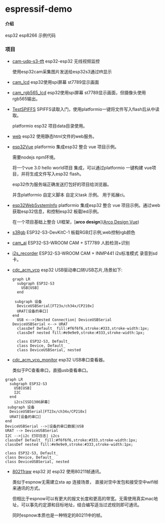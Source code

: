 # espressif-demo

#### 介绍
esp32 esp8266 示例代码



### 项目

* [cam-udp-s3-tft](./cam-udp-s3-tft)  esp32-esp32 无线视频监控

  使用esp32cam采集图片发送给esp32s3通过tft显示

* [cam_lcd](./cam_lcd)  esp32使用spi屏幕 st7789显示画面

* [cam_rgb565_lcd](./cam_lcd)  esp32使用spi屏幕 st7789显示画面，但摄像头使用rgb565输出。

* [TestSPIFFS](./TestSPIFFS) SPIFFS读取入门，使用platformio一键将文件写入flash后从中读取。

  platformio esp32 项目data目录使用。 

* [web](./web)  esp32 使用静态html文件的web服务。

* [esp32Vue](./esp32Vue) platformio 集成esp32 整合 vue 项目示例。

  需要nodejs npm环境。

  将一个vue 3.0 hello world项目 集成，可以通过platformio 一键构建 vue项目，并将生成文件写入esp32 flash。

  esp32作为服务端正确发送打包好的项目给浏览器。

  并含platformio 自定义脚本 自定义task 示例。 用于拓展ci。
  
* [esp32WebSystemInfo](./esp32WebSystemInfo) platformio 集成esp32 整合 vue 项目示例。通过web获取esp32信息，和控制esp32 板载led示例。

  在一个项目基础上整合 UI框架，[**arco design**]([Arco Design Vue](https://arco.design/vue/docs/start))

* [s3Rgb](./s3Rgb) ESP32-S3-DevKitC-1 板载RGB灯示例,web控制rgb颜色

* [cam_ai](./cam_ai) ESP32-S3-WROOM CAM + ST7789 人脸检测+识别

* [i2s_recorder](./i2s_recorder) ESP32-S3-WROOM CAM +  INMP441 i2s标准模式 录音到sd卡。

* [cdc_acm_vcp](./cdc_acm_vcp) esp32 USB驱动串口转USB芯片,场景如下:

  ```mermaid
  graph LR
    subgraph ESP32-S3
      USB[USB]
    end
  
   subgraph 设备
    DeviceUSBSerial[FT23x/ch34x/CP210x]
    URAT[设备的串口]
  end
    USB <-->|Nested Connection| DeviceUSBSerial
  DeviceUSBSerial <--> URAT
    classDef Default_ fill:#f6f6f6,stroke:#333,stroke-width:1px;
    classDef nested fill:#e9e9e9,stroke:#333,stroke-width:1px;
  
    class ESP32-S3, Default_
    class Device, Default_
    class DeviceUSBSerial, nested
  
  ```

  

* [cdc_acm_vcp_monitor](./cdc_acm_vcp_monitor) esp32 USB串口查看器。

  类似于PC查看串口，直插usb查看串口。

```mermaid
graph LR
  subgraph ESP32-S3
    USB[USB]
    I2C
  end
	i2cs[SSD1306屏幕]
 subgraph 设备
  DeviceUSBSerial[FT23x/ch34x/CP210x]
  URAT[设备的串口]
end
DeviceUSBSerial -->|设备的串口数据|USB 
URAT --> DeviceUSBSerial
I2C -->|i2c 打印日志| i2cs
classDef Default_ fill:#f6f6f6,stroke:#333,stroke-width:1px;
classDef nested fill:#e9e9e9,stroke:#333,stroke-width:1px;

class ESP32-S3, Default_
class Device, Default_
class DeviceUSBSerial, nested
```

* [80211raw](./80211raw)  esp32 对 esp32 使用80211帧通讯。

  类似于espnow无需建立sta ap 连接场景， 直接对空中发包和接受空中wifi帧来通讯的方式。

  但相比于espnow可以有更大的报文长度和更高的带宽。无需使用真实mac地址，可以事先约定源和目标地址，结合编写适当过滤规则即可通讯。

  同时espnow本质也是一种特定的80211中的帧。
